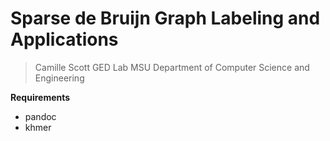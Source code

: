 Sparse de Bruijn Graph Labeling and Applications
================================================

> Camille Scott
> GED Lab
> MSU Department of Computer Science and Engineering

**Requirements**

* pandoc
* khmer
